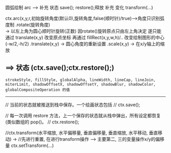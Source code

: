 圆弧绘制 arc 
  -->  补充 状态 save(); restore();释放
        补充  变化 transform(...)

  ctx.arc(x,y,r,初始旋转角度(默认0),旋转角度,false(顺时针)/true)-->角度只识别弧度制
    .rotate(旋转角度)  
      -> 以左上角为圆心顺时针旋转(正数)
        因rotate()旋转原点只由左上角决定
        遂只能通过 translate(x,y) 改变原点坐标
        再通过 fillRect(x,y,w,h)/.. 改变绘制图形的中心(-w/2,-h/2)
    .translate(x,y)   ->  圆心角度的重新设置
    .scale(x,y)      ->  在x/y轴上的缩放

  ==> 状态 (ctx.save();ctx.restore();)
  ------------------------------
    strokeStyle, fillStyle, globalAlpha, lineWidth, lineCap, lineJoin, miterLimit, shadowOffsetX, shadowOffsetY, shadowBlur, shadowColor, globalCompositeOperation 的值
  ----------------------------------
  // 当前的状态就被推送到栈中保存。一个绘画状态包括
  // ctx.save();
  
  // 每一次调用 restore 方法，上一个保存的状态就从栈中弹出，所有设定都恢复(类似数组的 pop()。
  // ctx.restore();

  //ctx.transform(水平缩放, 水平偏移量, 垂直偏移量, 垂直缩放, 水平移动, 垂直移动) 
    -> //先进行重置, 在进行transform操作  --> 主要第二, 三的变量操作x/y的偏移量
    ctx.setTransform(...) 